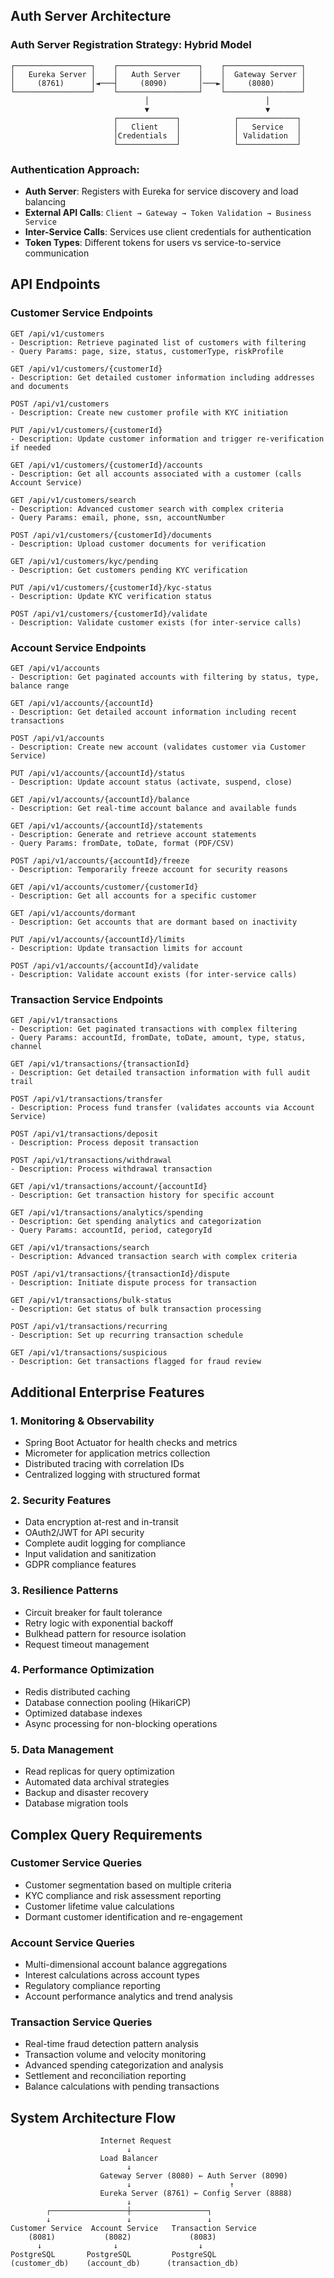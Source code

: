 ## Auth Server Architecture

### Auth Server Registration Strategy: **Hybrid Model**

```
┌─────────────────┐    ┌──────────────────┐    ┌─────────────────┐
│   Eureka Server │    │   Auth Server    │    │  Gateway Server │
│     (8761)      │◄───┤     (8090)       │───►│     (8080)      │
└─────────────────┘    └──────────────────┘    └─────────────────┘
                              │                          │
                              ▼                          ▼
                       ┌─────────────┐            ┌─────────────┐
                       │   Client    │            │   Service   │
                       │Credentials  │            │ Validation  │
                       └─────────────┘            └─────────────┘
```

### Authentication Approach:
- **Auth Server**: Registers with Eureka for service discovery and load balancing
- **External API Calls**: `Client → Gateway → Token Validation → Business Service`
- **Inter-Service Calls**: Services use client credentials for authentication
- **Token Types**: Different tokens for users vs service-to-service communication

## API Endpoints

### Customer Service Endpoints
```
GET /api/v1/customers
- Description: Retrieve paginated list of customers with filtering
- Query Params: page, size, status, customerType, riskProfile

GET /api/v1/customers/{customerId}
- Description: Get detailed customer information including addresses and documents

POST /api/v1/customers
- Description: Create new customer profile with KYC initiation

PUT /api/v1/customers/{customerId}
- Description: Update customer information and trigger re-verification if needed

GET /api/v1/customers/{customerId}/accounts
- Description: Get all accounts associated with a customer (calls Account Service)

GET /api/v1/customers/search
- Description: Advanced customer search with complex criteria
- Query Params: email, phone, ssn, accountNumber

POST /api/v1/customers/{customerId}/documents
- Description: Upload customer documents for verification

GET /api/v1/customers/kyc/pending
- Description: Get customers pending KYC verification

PUT /api/v1/customers/{customerId}/kyc-status
- Description: Update KYC verification status

POST /api/v1/customers/{customerId}/validate
- Description: Validate customer exists (for inter-service calls)
```

### Account Service Endpoints

```
GET /api/v1/accounts
- Description: Get paginated accounts with filtering by status, type, balance range

GET /api/v1/accounts/{accountId}
- Description: Get detailed account information including recent transactions

POST /api/v1/accounts
- Description: Create new account (validates customer via Customer Service)

PUT /api/v1/accounts/{accountId}/status
- Description: Update account status (activate, suspend, close)

GET /api/v1/accounts/{accountId}/balance
- Description: Get real-time account balance and available funds

GET /api/v1/accounts/{accountId}/statements
- Description: Generate and retrieve account statements
- Query Params: fromDate, toDate, format (PDF/CSV)

POST /api/v1/accounts/{accountId}/freeze
- Description: Temporarily freeze account for security reasons

GET /api/v1/accounts/customer/{customerId}
- Description: Get all accounts for a specific customer

GET /api/v1/accounts/dormant
- Description: Get accounts that are dormant based on inactivity

PUT /api/v1/accounts/{accountId}/limits
- Description: Update transaction limits for account

POST /api/v1/accounts/{accountId}/validate
- Description: Validate account exists (for inter-service calls)
```

### Transaction Service Endpoints

```
GET /api/v1/transactions
- Description: Get paginated transactions with complex filtering
- Query Params: accountId, fromDate, toDate, amount, type, status, channel

GET /api/v1/transactions/{transactionId}
- Description: Get detailed transaction information with full audit trail

POST /api/v1/transactions/transfer
- Description: Process fund transfer (validates accounts via Account Service)

POST /api/v1/transactions/deposit
- Description: Process deposit transaction

POST /api/v1/transactions/withdrawal
- Description: Process withdrawal transaction

GET /api/v1/transactions/account/{accountId}
- Description: Get transaction history for specific account

GET /api/v1/transactions/analytics/spending
- Description: Get spending analytics and categorization
- Query Params: accountId, period, categoryId

GET /api/v1/transactions/search
- Description: Advanced transaction search with complex criteria

POST /api/v1/transactions/{transactionId}/dispute
- Description: Initiate dispute process for transaction

GET /api/v1/transactions/bulk-status
- Description: Get status of bulk transaction processing

POST /api/v1/transactions/recurring
- Description: Set up recurring transaction schedule

GET /api/v1/transactions/suspicious
- Description: Get transactions flagged for fraud review
```

## Additional Enterprise Features

### 1. **Monitoring & Observability**
- Spring Boot Actuator for health checks and metrics
- Micrometer for application metrics collection
- Distributed tracing with correlation IDs
- Centralized logging with structured format

### 2. **Security Features**
- Data encryption at-rest and in-transit
- OAuth2/JWT for API security
- Complete audit logging for compliance
- Input validation and sanitization
- GDPR compliance features

### 3. **Resilience Patterns**
- Circuit breaker for fault tolerance
- Retry logic with exponential backoff
- Bulkhead pattern for resource isolation
- Request timeout management

### 4. **Performance Optimization**
- Redis distributed caching
- Database connection pooling (HikariCP)
- Optimized database indexes
- Async processing for non-blocking operations

### 5. **Data Management**
- Read replicas for query optimization
- Automated data archival strategies
- Backup and disaster recovery
- Database migration tools

## Complex Query Requirements

### Customer Service Queries
- Customer segmentation based on multiple criteria
- KYC compliance and risk assessment reporting
- Customer lifetime value calculations
- Dormant customer identification and re-engagement

### Account Service Queries
- Multi-dimensional account balance aggregations
- Interest calculations across account types
- Regulatory compliance reporting
- Account performance analytics and trend analysis

### Transaction Service Queries
- Real-time fraud detection pattern analysis
- Transaction volume and velocity monitoring
- Advanced spending categorization and analysis
- Settlement and reconciliation reporting
- Balance calculations with pending transactions

## System Architecture Flow

```
                    Internet Request
                          ↓
                    Load Balancer
                          ↓
                    Gateway Server (8080) ← Auth Server (8090)
                          ↓                      ↑
                    Eureka Server (8761) ← Config Server (8888)
                          ↓
        ┌─────────────────┼─────────────────┐
        ↓                 ↓                 ↓
Customer Service  Account Service   Transaction Service
    (8081)           (8082)             (8083)
      ↓                ↓                  ↓
PostgreSQL       PostgreSQL         PostgreSQL
(customer_db)    (account_db)      (transaction_db)
```